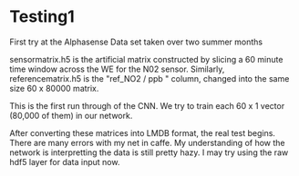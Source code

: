# Testing1
First try at the Alphasense Data set taken over two summer months

sensormatrix.h5 is the artificial matrix constructed by slicing a 60 minute time window across the WE for the N02 sensor. Similarly, referencematrix.h5 is the "ref_NO2 / ppb " column, changed into the same size 60 x 80000 matrix.

This is the first run through of the CNN. We try to train each 60 x 1 vector (80,000 of them) in our network.

After converting these matrices into LMDB format, the real test begins. There are many errors with my net in caffe. 
My understanding of how the network is interpretting the data is still pretty hazy. I may try using the raw hdf5 layer for data input now.
